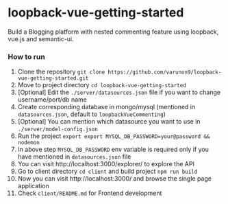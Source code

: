 # loopback-vue-getting-started

Build a Blogging platform with nested commenting feature using loopback, vue.js and semantic-ui.

### How to run

1. Clone the repository `git clone https://github.com/varunon9/loopback-vue-getting-started.git`
2. Move to project directory `cd loopback-vue-getting-started`
3. [Optional] Edit the `./server/datasources.json` file if you want to change username/port/db name
4. Create corresponding database in mongo/mysql (mentioned in `datasources.json`, default to `loopbackVueCommenting`)
5. [Optional] You can mention which datasource you want to use in `./server/model-config.json`
6. Run the project `export export MYSQL_DB_PASSWORD=your@password && nodemon`
7. In above step `MYSQL_DB_PASSWORD` env variable is required only if you have mentioned in `datasources.json` file
8. You can visit http://localhost:3000/explorer/ to explore the API
9. Go to client directory `cd client` and build project `npm run build`
10. Now you can visit http://localhost:3000/ and browse the single page application
11. Check `client/README.md` for Frontend development